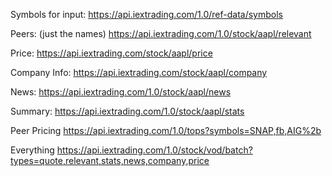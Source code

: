 
Symbols for input:
https://api.iextrading.com/1.0/ref-data/symbols

Peers: (just the names)
https://api.iextrading.com/1.0/stock/aapl/relevant

Price:
https://api.iextrading.com/stock/aapl/price

Company Info:
https://api.iextrading.com/stock/aapl/company

News:
https://api.iextrading.com/1.0/stock/aapl/news

Summary:
https://api.iextrading.com/1.0/stock/aapl/stats

Peer Pricing
https://api.iextrading.com/1.0/tops?symbols=SNAP,fb,AIG%2b

Everything
https://api.iextrading.com/1.0/stock/vod/batch?types=quote,relevant,stats,news,company,price